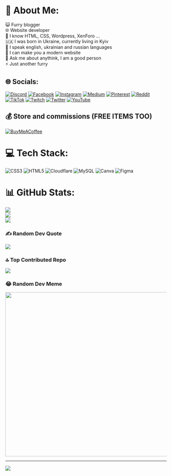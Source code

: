# 💫 About Me:
😺 Furry blogger<br>🌐 Website developer<br>💯 I know HTML, CSS, Wordpress, XenForo ...<br>🇺🇦 I was born in Ukraine, currently living in Kyiv<br>🍕 I speak english, ukrainian and russian languages<br>🔭 I can make you a modern website<br>💬 Ask me about anythink, I am a good person<br>⚡ Just another furry


## 🌐 Socials:
[![Discord](https://img.shields.io/badge/Discord-%237289DA.svg?logo=discord&logoColor=white)](https://discord.gg/https:/go.kotyaken.xyz/en/discord) [![Facebook](https://img.shields.io/badge/Facebook-%231877F2.svg?logo=Facebook&logoColor=white)](https://facebook.com/kampty) [![Instagram](https://img.shields.io/badge/Instagram-%23E4405F.svg?logo=Instagram&logoColor=white)](https://instagram.com/imkampty) [![Medium](https://img.shields.io/badge/Medium-12100E?logo=medium&logoColor=white)](https://medium.com/@kampty) [![Pinterest](https://img.shields.io/badge/Pinterest-%23E60023.svg?logo=Pinterest&logoColor=white)](https://pinterest.com/kotyaken) [![Reddit](https://img.shields.io/badge/Reddit-%23FF4500.svg?logo=Reddit&logoColor=white)](https://reddit.com/user/kampty) [![TikTok](https://img.shields.io/badge/TikTok-%23000000.svg?logo=TikTok&logoColor=white)](https://tiktok.com/@imkampty) [![Twitch](https://img.shields.io/badge/Twitch-%239146FF.svg?logo=Twitch&logoColor=white)](https://twitch.tv/kotyaken) [![Twitter](https://img.shields.io/badge/Twitter-%231DA1F2.svg?logo=Twitter&logoColor=white)](https://twitter.com/imkampty) [![YouTube](https://img.shields.io/badge/YouTube-%23FF0000.svg?logo=YouTube&logoColor=white)](https://youtube.com/@@Kotyaken) 

  ## 💰 Store and commissions (FREE ITEMS TOO)
  [![BuyMeACoffee](https://img.shields.io/badge/Buy%20Me%20a%20Coffee-ffdd00?style=for-the-badge&logo=buy-me-a-coffee&logoColor=black)](https://buymeacoffee.com/kampty) 

# 💻 Tech Stack:
![CSS3](https://img.shields.io/badge/css3-%231572B6.svg?style=for-the-badge&logo=css3&logoColor=white) ![HTML5](https://img.shields.io/badge/html5-%23E34F26.svg?style=for-the-badge&logo=html5&logoColor=white) ![Cloudflare](https://img.shields.io/badge/Cloudflare-F38020?style=for-the-badge&logo=Cloudflare&logoColor=white) ![MySQL](https://img.shields.io/badge/mysql-%2300f.svg?style=for-the-badge&logo=mysql&logoColor=white) ![Canva](https://img.shields.io/badge/Canva-%2300C4CC.svg?style=for-the-badge&logo=Canva&logoColor=white) 	![Figma](https://img.shields.io/badge/figma-%23F24E1E.svg?style=for-the-badge&logo=figma&logoColor=white)
# 📊 GitHub Stats:
![](https://github-readme-stats.vercel.app/api?username=kampty&theme=tokyonight&hide_border=false&include_all_commits=false&count_private=false)<br/>
![](https://github-readme-streak-stats.herokuapp.com/?user=kampty&theme=tokyonight&hide_border=false)<br/>
![](https://github-readme-stats.vercel.app/api/top-langs/?username=kampty&theme=tokyonight&hide_border=false&include_all_commits=false&count_private=false&layout=compact)

### ✍️ Random Dev Quote
![](https://quotes-github-readme.vercel.app/api?type=horizontal&theme=dark)

### 🔝 Top Contributed Repo
![](https://github-contributor-stats.vercel.app/api?username=kampty&limit=5&theme=dark&combine_all_yearly_contributions=true)

### 😂 Random Dev Meme
<img src="https://rm.up.railway.app/" width="512px"/>

---
[![](https://visitcount.itsvg.in/api?id=kampty&icon=0&color=1)](https://visitcount.itsvg.in)

  
<!-- Proudly created with GPRM ( https://gprm.itsvg.in ) -->
